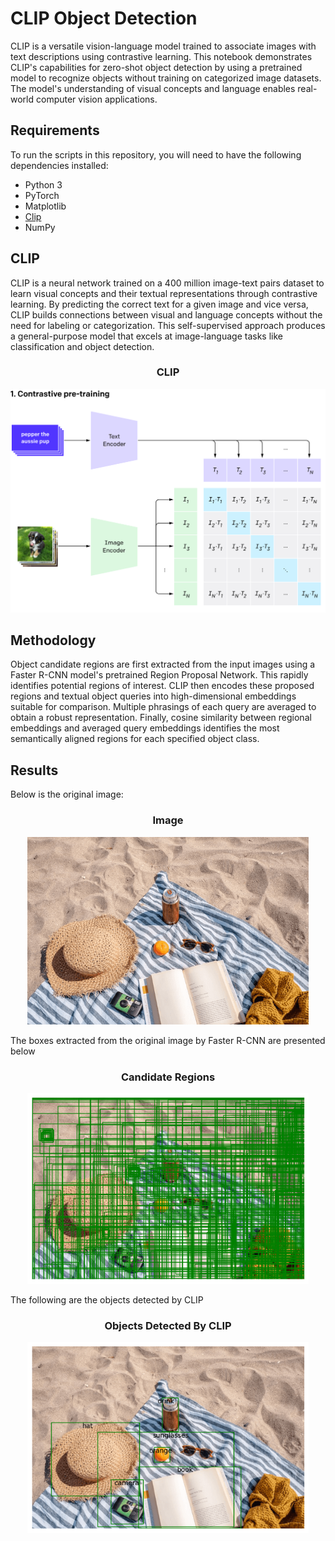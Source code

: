 # CLIP Object Detection

CLIP is a versatile vision-language model trained to associate images with text descriptions using contrastive learning. This notebook demonstrates CLIP's capabilities for zero-shot object detection by using a pretrained model to recognize objects without training on categorized image datasets. The model's understanding of visual concepts and language enables real-world computer vision applications.

## Requirements
To run the scripts in this repository, you will need to have the following dependencies installed:

- Python 3
- PyTorch
- Matplotlib
- [Clip](https://github.com/openai/CLIP.git)
- NumPy

## CLIP
CLIP is a neural network trained on a 400 million image-text pairs dataset to learn visual concepts and their textual representations through contrastive learning. By predicting the correct text for a given image and vice versa, CLIP builds connections between visual and language concepts without the need for labeling or categorization. This self-supervised approach produces a general-purpose model that excels at image-language tasks like classification and object detection.


<h3 align="center">CLIP</h3>
<p align="center">
  <img src="images/CLIP.png" width="600">
</p>

## Methodology

Object candidate regions are first extracted from the input images using a Faster R-CNN model's pretrained Region Proposal Network. This rapidly identifies potential regions of interest. CLIP then encodes these proposed regions and textual object queries into high-dimensional embeddings suitable for comparison. Multiple phrasings of each query are averaged to obtain a robust representation. Finally, cosine similarity between regional embeddings and averaged query embeddings identifies the most semantically aligned regions for each specified object class.

## Results
Below is the original image:

<h3 align="center">Image</h3>
<p align="center">
  <img src="images/original_image.png" width="450">
</p>

The boxes extracted from the original image by Faster R-CNN are presented below
<h3 align="center">Candidate Regions</h3>
<p align="center">
  <img src="images/regions.png" width="450">
</p>

The following are the objects detected by CLIP
<h3 align="center">Objects Detected By CLIP</h3>
<p align="center">
  <img src="images/clip_result.png" width="450">
</p>
